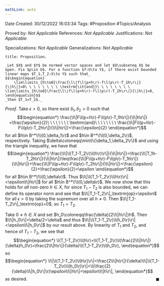 ```yaml
---
mathLink: auto
---
```


<div class="topSpace"></div>

Date Created: 30/12/2022 16:03:34
Tags: #Proposition #Topics/Analysis

Proved by: _Not Applicable_
References: _Not Applicable_
Justifications: _Not Applicable_

Specializations: _Not Applicable_
Generalizations: _Not Applicable_

``` ad-Proposition
title: Proposition.

_Let $X$ and $Y$ be normed vector spaces and let $U\subseteq X$ be open. Fix $p\in U$. For a function $f:U\to Y$, if there exist bounded linear maps $T_1,T_2:X\to Y$ such that_
$$\begin{equation}
    \lim\limits_{h\to0}\frac{\l\|f\l(p+h\r)-f\l(p\r)-T_1h\r\|}{\|h\|}=0\ \ \ \ \ \ \ \ \textrm{\it{and}}\ \ \ \ \ \ \ \ \lim\limits_{h\to0}\frac{\l\|f\l(p+h\r)-f\l(p\r)-T_2h\r\|}{\|h\|}=0,
\end{equation}$$
_then $T_1=T_2$._

```

_Proof_. Take $\epsilon>0$, so there exist $\delta_1,\delta_2>0$ such that
$$\begin{equation*}
    \frac{\l\|F\l(p+h\r)-F\l(p\r)-T_1h\r\|}{\l\|h\r\|}<\frac{\epsilon}{2}\ \ \ \ \ \ \ \ \textrm{and}\ \ \ \ \ \ \ \ \frac{\l\|F\l(p+h\r)-F\l(p\r)-T_2h\r\|}{\l\|h\r\|}<\frac{\epsilon}{2}
\end{equation*}$$
for all $h\in B^*\!\l(0,\delta_1\r)$ and $h\in B^*\!\l(0,\delta_2\r)$, respectively. Taking $\delta\coloneqq\min\l\{\delta_1,\delta_2\r\}$ and using the triangle inequality, we have that
$$\begin{equation*}
    \frac{\l\|\l(T_1-T_2\r)\l(h\r)\r\|}{\l\|h\r\|}=\frac{\l\|T_1h-T_2h\r\|}{\l\|h\r\|}\leq\frac{\l\|F\l(p+h\r)-F\l(p\r)-T_1h\r\|}{\l\|h\r\|}+\frac{\l\|F\l(p+h\r)-F\l(p\r)-T_2h\r\|}{\l\|h\r\|}<\frac{\epsilon}{2}+\frac{\epsilon}{2}=\epsilon
\end{equation*}$$
for all $h\in B^*\!\l(0,\delta\r)$. Thus $\l\|\l(T_1-T_2\r)\l(h\r)\r\|<\epsilon\l\|h\r\|$ for all $h\in B^*\!\l(0,\delta\r)$. We now show that this holds for _all_ non-zero $h\in X$, for since $T_1-T_2$ is also bounded, we can define its operator norm and see that $\l\|T_1-T_2\r\|_\textrm{op}<\epsilon$ for all $\epsilon>0$ by taking the supremum over all $h\neq0$. Then $\l\|T_1-T_2\r\|_\textrm{op}=0$, so $T_1=T_2$.

Take $0\neq h\in X$ and set $h_0\coloneqq\frac{\delta}{2\l\|h\r\|}h$. Then $\l\|h_0\r\|=\delta/2<\delta$ and thus $\l\|\l(T_1-T_2\r)\l(h_0\r)\r\|<\epsilon\l\|h_0\r\|$ by our result above. By linearity of $T_1$ and $T_2$, and hence of $T_1-T_2$, we see that
$$\begin{equation*}
    \l(T_1-T_2\r)\l(h\r)=\l(T_1-T_2\r)\l(\frac{2\l\|h\r\|}{\delta}h_0\r)=\frac{2\l\|h\r\|}{\delta}\l(T_1-T_2\r)\l(h_0\r),
\end{equation*}$$
so
$$\begin{equation*}
    \l\|\l(T_1-T_2\r)\l(h\r)\r\|=\frac{2\l\|h\r\|}{\delta}\l\|\l(T_1-T_2\r)\l(h_0\r)\r\|<\l(\frac{2}{\delta}\l\|h_0\r\|\r)\epsilon\l\|h\r\|=\epsilon\l\|h\r\|,
\end{equation*}$$
as desired.<span style="float:right;">$\blacksquare$</span>
